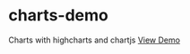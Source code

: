 # charts-demo
Charts with highcharts and chartjs <a href="http://critic-hare-58842.netlify.com" target="_blank">View Demo</a>
